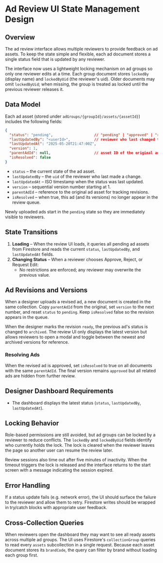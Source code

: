 # Ad Review UI State Management Design

## Overview
The ad review interface allows multiple reviewers to provide feedback on ad assets. To keep the state simple and flexible, each ad document stores a single status field that is updated by any reviewer.

The interface now uses a lightweight locking mechanism on ad groups so only one reviewer edits at a time. Each group document stores `lockedBy` (display name) and `lockedByUid` (the reviewer's uid). Older documents may omit `lockedByUid`; when missing, the group is treated as locked until the previous reviewer releases it.

## Data Model
Each ad asset (stored under `adGroups/{groupId}/assets/{assetId}`) includes the following fields:

```json
{
  "status": "pending",                   // "pending" | "approved" | "rejected" | "edit_requested"
  "lastUpdatedBy": "<userId>",           // reviewer who last changed the status
  "lastUpdatedAt": "2025-05-20T21:47:00Z",
  "version": 1,
  "parentAdId": null,                    // asset ID of the original ad, null for first version
  "isResolved": false
}
```

* `status` – the current state of the ad asset.
* `lastUpdatedBy` – the `uid` of the reviewer who last made a change.
* `lastUpdatedAt` – ISO timestamp when the status was last updated.
* `version` – sequential version number starting at 1.
* `parentAdId` – reference to the original ad asset for tracking revisions.
* `isResolved` – when true, this ad (and its versions) no longer appear in the review queue.


Newly uploaded ads start in the `pending` state so they are immediately visible to reviewers.

## State Transitions
1. **Loading** – When the review UI loads, it queries all pending ad assets from Firestore and reads the current `status`, `lastUpdatedBy`, and `lastUpdatedAt` fields.
2. **Changing Status** – When a reviewer chooses Approve, Reject, or Request Edit:
   - No restrictions are enforced; any reviewer may overwrite the previous value.

## Ad Revisions and Versions
When a designer uploads a revised ad, a new document is created in the same collection. Copy `parentAdId` from the original, set `version` to the next number, and reset `status` to `pending`. Keep `isResolved` false so the revision appears in the queue.

When the designer marks the revision `ready`, the previous ad's status is changed to `archived`. The review UI only displays the latest version but allows reviewers to open a modal and toggle between the newest and archived versions for reference.

### Resolving Ads
When the revised ad is approved, set `isResolved` to true on all documents with the same `parentAdId`. The final version remains `approved` but all related ads are hidden from further review.

## Designer Dashboard Requirements
- The dashboard displays the latest status (`status`, `lastUpdatedBy`, `lastUpdatedAt`).

## Locking Behavior
Role-based permissions are still avoided, but ad groups can be locked by a reviewer to reduce conflicts. The `lockedBy` and `lockedByUid` fields identify who currently holds the lock. The lock is cleared when the reviewer leaves the page so another user can resume the review later.

Review sessions also time out after five minutes of inactivity. When the timeout
triggers the lock is released and the interface returns to the start screen with
a message indicating the session expired.

## Error Handling
If a status update fails (e.g. network error), the UI should surface the failure to the reviewer and allow them to retry. Firestore writes should be wrapped in try/catch blocks with appropriate user feedback.

## Cross-Collection Queries
When reviewers open the dashboard they may want to see all ready assets across
multiple ad groups. The UI uses Firestore's `collectionGroup` queries to read
every `assets` subcollection in a single request. Because each asset document
stores its `brandCode`, the query can filter by brand without loading each group
first.

